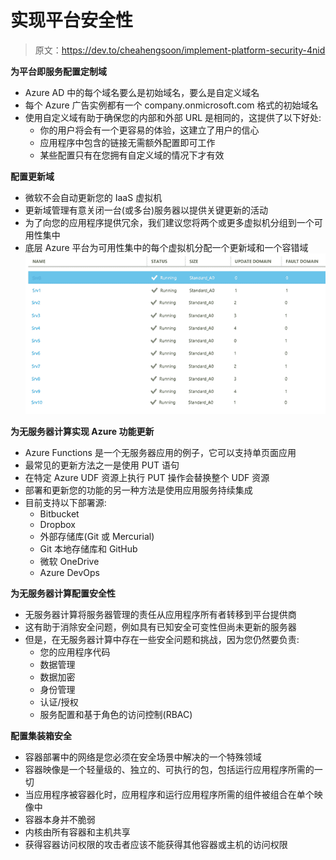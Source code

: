 # 实现平台安全性

> 原文：<https://dev.to/cheahengsoon/implement-platform-security-4nid>

**为平台即服务配置定制域**

*   Azure AD 中的每个域名要么是初始域名，要么是自定义域名
*   每个 Azure 广告实例都有一个 company.onmicrosoft.com 格式的初始域名
*   使用自定义域有助于确保您的内部和外部 URL 是相同的，这提供了以下好处:
    *   你的用户将会有一个更容易的体验，这建立了用户的信心
    *   应用程序中包含的链接无需额外配置即可工作
    *   某些配置只有在您拥有自定义域的情况下才有效

**配置更新域**

*   微软不会自动更新您的 IaaS 虚拟机
*   更新域管理有意关闭一台(或多台)服务器以提供关键更新的活动
*   为了向您的应用程序提供冗余，我们建议您将两个或更多虚拟机分组到一个可用性集中
*   底层 Azure 平台为可用性集中的每个虚拟机分配一个更新域和一个容错域![Alt text of image](img/67b51fe2aa9fb45df66e945da40fe420.png)

**为无服务器计算实现 Azure 功能更新**

*   Azure Functions 是一个无服务器应用的例子，它可以支持单页面应用
*   最常见的更新方法之一是使用 PUT 语句
*   在特定 Azure UDF 资源上执行 PUT 操作会替换整个 UDF 资源
*   部署和更新您的功能的另一种方法是使用应用服务持续集成
*   目前支持以下部署源:
    *   Bitbucket
    *   Dropbox
    *   外部存储库(Git 或 Mercurial)
    *   Git 本地存储库和 GitHub
    *   微软 OneDrive
    *   Azure DevOps

**为无服务器计算配置安全性**

*   无服务器计算将服务器管理的责任从应用程序所有者转移到平台提供商
*   这有助于消除安全问题，例如具有已知安全可变性但尚未更新的服务器
*   但是，在无服务器计算中存在一些安全问题和挑战，因为您仍然要负责:
    *   您的应用程序代码
    *   数据管理
    *   数据加密
    *   身份管理
    *   认证/授权
    *   服务配置和基于角色的访问控制(RBAC)

**配置集装箱安全**

*   容器部署中的网络是您必须在安全场景中解决的一个特殊领域
*   容器映像是一个轻量级的、独立的、可执行的包，包括运行应用程序所需的一切
*   当应用程序被容器化时，应用程序和运行应用程序所需的组件被组合在单个映像中
*   容器本身并不脆弱
*   内核由所有容器和主机共享
*   获得容器访问权限的攻击者应该不能获得其他容器或主机的访问权限